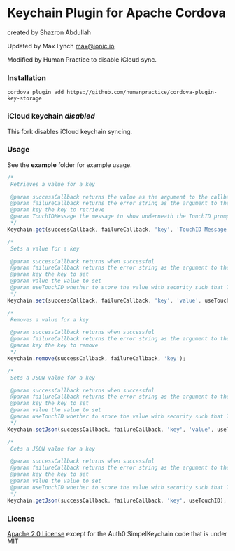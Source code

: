 Keychain Plugin for Apache Cordova
=====================================
created by Shazron Abdullah

Updated by Max Lynch <max@ionic.io>

Modified by Human Practice to disable iCloud sync.

### Installation

```shell
cordova plugin add https://github.com/humanpractice/cordova-plugin-key-storage
```

### iCloud keychain *disabled*

This fork disables iCloud keychain syncing.

### Usage

See the **example** folder for example usage.

```js
/*
 Retrieves a value for a key

 @param successCallback returns the value as the argument to the callback when successful
 @param failureCallback returns the error string as the argument to the callback, for a failure
 @param key the key to retrieve
 @param TouchIDMessage the message to show underneath the TouchID prompt (if any)
 */
Keychain.get(successCallback, failureCallback, 'key', 'TouchID Message');

/*
 Sets a value for a key

 @param successCallback returns when successful
 @param failureCallback returns the error string as the argument to the callback, for a failure
 @param key the key to set
 @param value the value to set
 @param useTouchID whether to store the value with security such that TouchID will be needed to grab it
 */
Keychain.set(successCallback, failureCallback, 'key', 'value', useTouchID);

/*
 Removes a value for a key

 @param successCallback returns when successful
 @param failureCallback returns the error string as the argument to the callback
 @param key the key to remove
 */
Keychain.remove(successCallback, failureCallback, 'key');

/*
 Sets a JSON value for a key

 @param successCallback returns when successful
 @param failureCallback returns the error string as the argument to the callback, for a failure
 @param key the key to set
 @param value the value to set
 @param useTouchID whether to store the value with security such that TouchID will be needed to grab it
 */
Keychain.setJson(successCallback, failureCallback, 'key', 'value', useTouchID);

/*
 Gets a JSON value for a key

 @param successCallback returns when successful
 @param failureCallback returns the error string as the argument to the callback, for a failure
 @param key the key to set
 @param value the value to set
 @param useTouchID whether to store the value with security such that TouchID will be needed to grab it
 */
Keychain.getJson(successCallback, failureCallback, 'key', useTouchID);
```

### License

[Apache 2.0 License](http://www.apache.org/licenses/LICENSE-2.0.html) except for the Auth0 SimpelKeychain code that is under MIT

